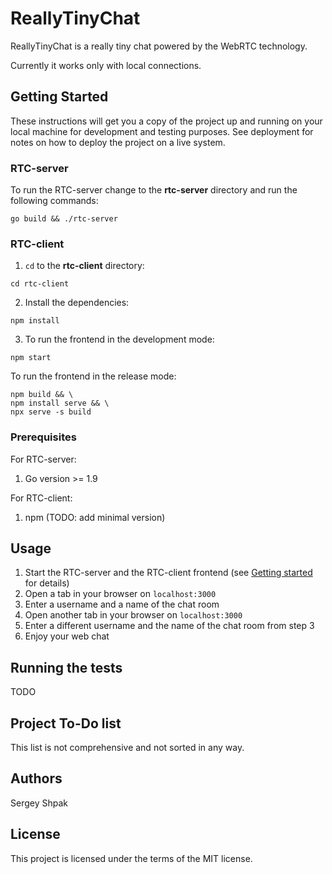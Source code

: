 # ReallyTinyChat

ReallyTinyChat is a really tiny chat powered by the WebRTC technology.

Currently it works only with local connections.

## Getting Started

These instructions will get you a copy of the project up and running on your local machine for development and testing purposes. See deployment for notes on how to deploy the project on a live system.

### RTC-server

To run the RTC-server change to the __rtc-server__ directory and run the following commands:

```
go build && ./rtc-server
```

### RTC-client

1. `cd` to the __rtc-client__ directory:

```
cd rtc-client
```

2. Install the dependencies:

```
npm install
```

3. To run the frontend in the development mode:

```
npm start
```

To run the frontend in the release mode:

```
npm build && \
npm install serve && \
npx serve -s build
```

### Prerequisites

For RTC-server:

1. Go version >= 1.9

For RTC-client:

1. npm (TODO: add minimal version)

## Usage

1. Start the RTC-server and the RTC-client frontend (see [Getting started](#getting-started) for details)
2. Open a tab in your browser on `localhost:3000`
3. Enter a username and a name of the chat room
4. Open another tab in your browser on `localhost:3000`
5. Enter a different username and the name of the chat room from step 3
6. Enjoy your web chat

## Running the tests

TODO

## Project To-Do list

This list is not comprehensive and not sorted in any way.

## Authors

Sergey Shpak

## License

This project is licensed under the terms of the MIT license.